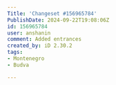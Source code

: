 ```yaml
---
Title: 'Changeset #156965784'
PublishDate: 2024-09-22T19:08:06Z
id: 156965784
user: anshanin
comment: Added entrances
created_by: iD 2.30.2
tags:
- Montenegro
- Budva

---
```

